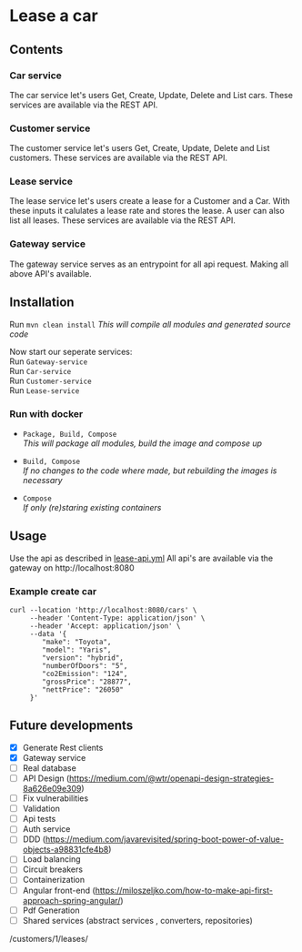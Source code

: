 # Lease a car

## Contents

### Car service

The car service let's users Get, Create, Update, Delete and List cars.
These services are available via the REST API.

### Customer service

The customer service let's users Get, Create, Update, Delete and List customers.
These services are available via the REST API.

### Lease service

The lease service let's users create a lease for a Customer and a Car.
With these inputs it calulates a lease rate and stores the lease.
A user can also list all leases.
These services are available via the REST API.

### Gateway service

The gateway service serves as an entrypoint for all api request. Making all above API's available.

## Installation

Run `mvn clean install`
_This will compile all modules and generated source code_

Now start our seperate services:\
Run `Gateway-service` \
Run `Car-service` \
Run `Customer-service` \
Run `Lease-service`

### Run with docker

- `Package, Build, Compose`\
  _This will package all modules, build the image and compose up_


- `Build, Compose`\
  _If no changes to the code where made, but rebuilding the images is necessary_


- `Compose`\
  _If only (re)staring existing containers_

## Usage

Use the api as described in [lease-api.yml](ws/src/main/resources/lease-api.yml)
All api's are available via the gateway on http://localhost:8080

### Example create car

```
curl --location 'http://localhost:8080/cars' \
     --header 'Content-Type: application/json' \
     --header 'Accept: application/json' \
     --data '{
        "make": "Toyota",
        "model": "Yaris",
        "version": "hybrid",
        "numberOfDoors": "5",
        "co2Emission": "124",
        "grossPrice": "28877",
        "nettPrice": "26050"
     }'
```

## Future developments
- [x] Generate Rest clients
- [x] Gateway service
- [ ] Real database
- [ ] API Design (https://medium.com/@wtr/openapi-design-strategies-8a626e09e309)
- [ ] Fix vulnerabilities
- [ ] Validation
- [ ] Api tests
- [ ] Auth service
- [ ] DDD (https://medium.com/javarevisited/spring-boot-power-of-value-objects-a98831cfe4b8)
- [ ] Load balancing
- [ ] Circuit breakers
- [ ] Containerization
- [ ] Angular front-end (https://miloszeljko.com/how-to-make-api-first-approach-spring-angular/)
- [ ] Pdf Generation
- [ ] Shared services (abstract services , converters, repositories)

/customers/1/leases/
